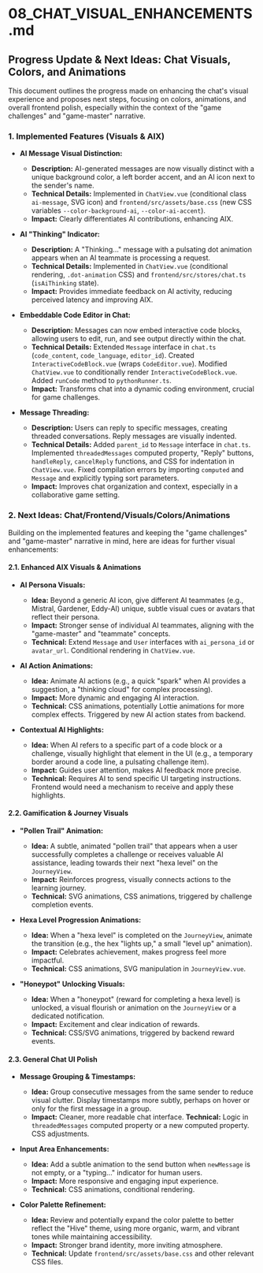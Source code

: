 # 08_CHAT_VISUAL_ENHANCEMENTS.md

## Progress Update & Next Ideas: Chat Visuals, Colors, and Animations

This document outlines the progress made on enhancing the chat's visual experience and proposes next steps, focusing on colors, animations, and overall frontend polish, especially within the context of the "game challenges" and "game-master" narrative.

### 1. Implemented Features (Visuals & AIX)

- **AI Message Visual Distinction:**
  - **Description:** AI-generated messages are now visually distinct with a unique background color, a left border accent, and an AI icon next to the sender's name.
  - **Technical Details:** Implemented in `ChatView.vue` (conditional class `ai-message`, SVG icon) and `frontend/src/assets/base.css` (new CSS variables `--color-background-ai`, `--color-ai-accent`).
  - **Impact:** Clearly differentiates AI contributions, enhancing AIX.

- **AI "Thinking" Indicator:**
  - **Description:** A "Thinking..." message with a pulsating dot animation appears when an AI teammate is processing a request.
  - **Technical Details:** Implemented in `ChatView.vue` (conditional rendering, `.dot-animation` CSS) and `frontend/src/stores/chat.ts` (`isAiThinking` state).
  - **Impact:** Provides immediate feedback on AI activity, reducing perceived latency and improving AIX.

- **Embeddable Code Editor in Chat:**
  - **Description:** Messages can now embed interactive code blocks, allowing users to edit, run, and see output directly within the chat.
  - **Technical Details:** Extended `Message` interface in `chat.ts` (`code_content`, `code_language`, `editor_id`). Created `InteractiveCodeBlock.vue` (wraps `CodeEditor.vue`). Modified `ChatView.vue` to conditionally render `InteractiveCodeBlock.vue`. Added `runCode` method to `pythonRunner.ts`.
  - **Impact:** Transforms chat into a dynamic coding environment, crucial for game challenges.

- **Message Threading:**
  - **Description:** Users can reply to specific messages, creating threaded conversations. Reply messages are visually indented.
  - **Technical Details:** Added `parent_id` to `Message` interface in `chat.ts`. Implemented `threadedMessages` computed property, "Reply" buttons, `handleReply`, `cancelReply` functions, and CSS for indentation in `ChatView.vue`. Fixed compilation errors by importing `computed` and `Message` and explicitly typing sort parameters.
  - **Impact:** Improves chat organization and context, especially in a collaborative game setting.

### 2. Next Ideas: Chat/Frontend/Visuals/Colors/Animations

Building on the implemented features and keeping the "game challenges" and "game-master" narrative in mind, here are ideas for further visual enhancements:

#### 2.1. Enhanced AIX Visuals & Animations

- **AI Persona Visuals:**
  - **Idea:** Beyond a generic AI icon, give different AI teammates (e.g., Mistral, Gardener, Eddy-AI) unique, subtle visual cues or avatars that reflect their persona.
  - **Impact:** Stronger sense of individual AI teammates, aligning with the "game-master" and "teammate" concepts.
  - **Technical:** Extend `Message` and `User` interfaces with `ai_persona_id` or `avatar_url`. Conditional rendering in `ChatView.vue`.

- **AI Action Animations:**
  - **Idea:** Animate AI actions (e.g., a quick "spark" when AI provides a suggestion, a "thinking cloud" for complex processing).
  - **Impact:** More dynamic and engaging AI interaction.
  - **Technical:** CSS animations, potentially Lottie animations for more complex effects. Triggered by new AI action states from backend.

- **Contextual AI Highlights:**
  - **Idea:** When AI refers to a specific part of a code block or a challenge, visually highlight that element in the UI (e.g., a temporary border around a code line, a pulsating challenge item).
  - **Impact:** Guides user attention, makes AI feedback more precise.
  - **Technical:** Requires AI to send specific UI targeting instructions. Frontend would need a mechanism to receive and apply these highlights.

#### 2.2. Gamification & Journey Visuals

- **"Pollen Trail" Animation:**
  - **Idea:** A subtle, animated "pollen trail" that appears when a user successfully completes a challenge or receives valuable AI assistance, leading towards their next "hexa level" on the `JourneyView`.
  - **Impact:** Reinforces progress, visually connects actions to the learning journey.
  - **Technical:** SVG animations, CSS animations, triggered by challenge completion events.

- **Hexa Level Progression Animations:**
  - **Idea:** When a "hexa level" is completed on the `JourneyView`, animate the transition (e.g., the hex "lights up," a small "level up" animation).
  - **Impact:** Celebrates achievement, makes progress feel more impactful.
  - **Technical:** CSS animations, SVG manipulation in `JourneyView.vue`.

- **"Honeypot" Unlocking Visuals:**
  - **Idea:** When a "honeypot" (reward for completing a hexa level) is unlocked, a visual flourish or animation on the `JourneyView` or a dedicated notification.
  - **Impact:** Excitement and clear indication of rewards.
  - **Technical:** CSS/SVG animations, triggered by backend reward events.

#### 2.3. General Chat UI Polish

- **Message Grouping & Timestamps:**
  - **Idea:** Group consecutive messages from the same sender to reduce visual clutter. Display timestamps more subtly, perhaps on hover or only for the first message in a group.
  - **Impact:** Cleaner, more readable chat interface.
    **Technical:** Logic in `threadedMessages` computed property or a new computed property. CSS adjustments.

- **Input Area Enhancements:**
  - **Idea:** Add a subtle animation to the send button when `newMessage` is not empty, or a "typing..." indicator for human users.
  - **Impact:** More responsive and engaging input experience.
  - **Technical:** CSS animations, conditional rendering.

- **Color Palette Refinement:**
  - **Idea:** Review and potentially expand the color palette to better reflect the "Hive" theme, using more organic, warm, and vibrant tones while maintaining accessibility.
  - **Impact:** Stronger brand identity, more inviting atmosphere.
  - **Technical:** Update `frontend/src/assets/base.css` and other relevant CSS files.
